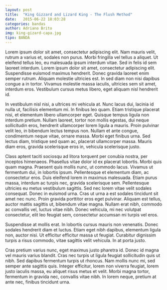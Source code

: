 ```yaml
---
layout: post
title:  "King Gizzard and Lizard King - The Flush Method"
date:   2015-06-22 18:03:28
categories: bandas
author: Adriano Brito
img: king-gizard-capa.jpg
tipo: BANDA
---
```

Lorem ipsum dolor sit amet, consectetur adipiscing elit. Nam mauris velit, rutrum a varius et, sodales non purus. Morbi fringilla vel tellus a aliquet. Ut eleifend tellus leo, eu malesuada ipsum interdum vitae. Sed in felis id sem laoreet interdum. Lorem ipsum dolor sit amet, consectetur adipiscing elit. Suspendisse euismod maximus hendrerit. Donec gravida laoreet enim semper rutrum. Aliquam molestie ultricies est. In sed diam non nisi dapibus congue a in tortor. Vivamus molestie massa iaculis, ultricies sem sit amet, interdum eros. Vestibulum cursus metus libero, eget aliquam nisl hendrerit id.

In vestibulum nisl nisi, a ultrices mi vehicula at. Nunc lacus dui, lacinia id nulla ut, facilisis elementum mi. In finibus leo quam. Etiam tristique placerat nisi, et elementum libero ullamcorper eget. Quisque tempus ligula non interdum pretium. Nullam laoreet, tortor non mollis egestas, dui neque sollicitudin eros, hendrerit ullamcorper lorem ligula a mauris. Proin pulvinar velit leo, in bibendum lectus tempus non. Nullam et ante congue, condimentum neque vitae, ornare massa. Morbi eget finibus urna. Sed lectus diam, tristique sed quam ac, placerat ullamcorper massa. Mauris diam eros, gravida scelerisque eros in, vehicula scelerisque justo.

Class aptent taciti sociosqu ad litora torquent per conubia nostra, per inceptos himenaeos. Phasellus vitae dolor id ex placerat lobortis. Morbi quis quam magna. Praesent quis mollis nunc, ut commodo lacus. Vivamus ut fermentum dui, in lobortis ipsum. Pellentesque et elementum diam, ac consectetur eros. Duis eleifend lorem in maximus malesuada. Etiam purus massa, interdum ac turpis nec, gravida scelerisque sem. Pellentesque ultricies eu metus vestibulum sagittis. Sed nec lorem vitae velit sodales consequat. Donec in euismod urna. Cras ut urna a est sodales tincidunt sit amet nec nunc. Proin gravida porttitor eros eget pulvinar. Aliquam est tellus, auctor mattis sagittis ut, bibendum vitae magna. Nullam erat nibh, commodo ac convallis vel, luctus vitae nibh. Donec vehicula, mi nec volutpat consectetur, elit leo feugiat sem, consectetur accumsan mi turpis vel eros.

Suspendisse at mollis erat. In lobortis cursus mauris non venenatis. Donec sodales hendrerit diam et luctus. Etiam eget nibh dapibus, elementum ligula non, auctor nisi. Ut efficitur efficitur massa ut feugiat. Curabitur dignissim turpis a risus commodo, vitae sagittis velit vehicula. In at porta justo.

Cras pretium varius nunc, eget maximus justo pharetra id. Donec id magna vel mauris varius blandit. Cras nec turpis ut ligula feugiat sollicitudin quis ut nibh. Sed dapibus fermentum turpis ut rhoncus. Nam mollis nunc mi, sed semper ante sagittis quis. Integer efficitur, lorem non viverra feugiat, lorem justo iaculis massa, eu aliquet risus metus et velit. Morbi magna tortor, fermentum in gravida nec, convallis vitae nibh. In lorem neque, pretium at ante nec, finibus tincidunt urna.